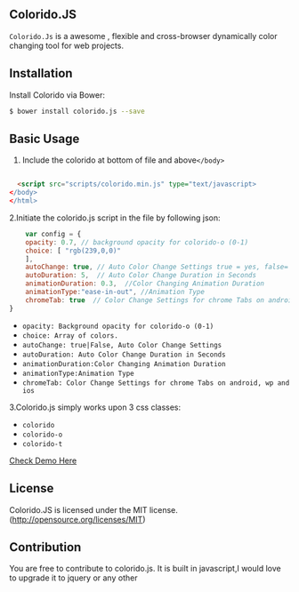 ## Colorido.JS


`Colorido.Js` is a awesome , flexible and cross-browser dynamically color changing tool for web projects. 

## Installation

Install Colorido via Bower:

```bash
$ bower install colorido.js --save
```

## Basic Usage

1. Include the colorido at bottom of file and above`</body>`

  ```html
  
    <script src="scripts/colorido.min.js" type="text/javascript>
  </body>
  </html>
  ```
  
2.Initiate the colorido.js script in the file by following json:
 
```javascript
    var config = {
	opacity: 0.7, // background opacity for colorido-o (0-1)
	choice: [ "rgb(239,0,0)"
	], 
	autoChange: true, // Auto Color Change Settings true = yes, false= no
	autoDuration: 5,  // Auto Color Change Duration in Seconds
	animationDuration: 0.3,  //Color Changing Animation Duration
	animationType:"ease-in-out", //Animation Type
	chromeTab: true  // Color Change Settings for chrome Tabs on android, wp and ios
}
```
* `opacity: Background opacity for colorido-o (0-1)`
* `choice: Array of colors.`
* `autoChange: true|False, Auto Color Change Settings` 
* `autoDuration: Auto Color Change Duration in Seconds`
* `animationDuration:Color Changing Animation Duration`
* `animationType:Animation Type`
* `chromeTab: Color Change Settings for chrome Tabs on android, wp and ios`

3.Colorido.js simply works upon 3 css classes:
* `colorido`
* `colorido-o`
* `colorido-t`


[Check Demo Here](https://parassharmaa.github.io/colorido.js/)


## License
Colorido.JS is licensed under the MIT license. (http://opensource.org/licenses/MIT)

## Contribution
You are free to contribute to colorido.js. It is built in javascript,I would love to upgrade it to jquery or any other

